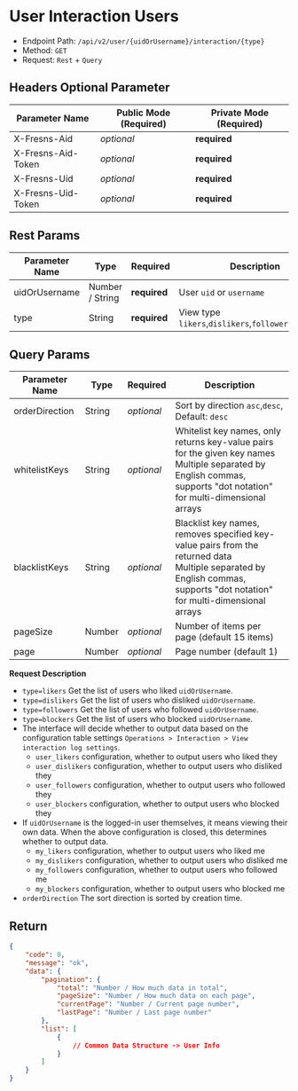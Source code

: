 # User Interaction Users

- Endpoint Path: `/api/v2/user/{uidOrUsername}/interaction/{type}`
- Method: `GET`
- Request: `Rest` + `Query`

## Headers Optional Parameter

| Parameter Name | Public Mode (Required) | Private Mode (Required) |
| --- | --- | --- |
| X-Fresns-Aid | *optional* | **required** |
| X-Fresns-Aid-Token | *optional* | **required** |
| X-Fresns-Uid | *optional* | **required** |
| X-Fresns-Uid-Token | *optional* | **required** |

## Rest Params

| Parameter Name | Type | Required | Description |
| --- | --- | --- | --- |
| uidOrUsername | Number / String | **required** | User `uid` or `username` |
| type | String | **required** | View type `likers`,`dislikers`,`followers`,`blockers` |

## Query Params

| Parameter Name | Type | Required | Description |
| --- | --- | --- | --- |
| orderDirection | String | *optional* | Sort by direction `asc`,`desc`, Default: `desc` |
| whitelistKeys | String | *optional* | Whitelist key names, only returns key-value pairs for the given key names<br>Multiple separated by English commas, supports "dot notation" for multi-dimensional arrays |
| blacklistKeys | String | *optional* | Blacklist key names, removes specified key-value pairs from the returned data<br>Multiple separated by English commas, supports "dot notation" for multi-dimensional arrays |
| pageSize | Number | *optional* | Number of items per page (default 15 items) |
| page | Number | *optional* | Page number (default 1) |

**Request Description**

- `type=likers` Get the list of users who liked `uidOrUsername`.
- `type=dislikers` Get the list of users who disliked `uidOrUsername`.
- `type=followers` Get the list of users who followed `uidOrUsername`.
- `type=blockers` Get the list of users who blocked `uidOrUsername`.
- The interface will decide whether to output data based on the configuration table settings `Operations > Interaction > View interaction log settings`.
    - `user_likers` configuration, whether to output users who liked they
    - `user_dislikers` configuration, whether to output users who disliked they
    - `user_followers` configuration, whether to output users who followed they
    - `user_blockers` configuration, whether to output users who blocked they
- If `uidOrUsername` is the logged-in user themselves, it means viewing their own data. When the above configuration is closed, this determines whether to output data.
    - `my_likers` configuration, whether to output users who liked me
    - `my_dislikers` configuration, whether to output users who disliked me
    - `my_followers` configuration, whether to output users who followed me
    - `my_blockers` configuration, whether to output users who blocked me
- `orderDirection` The sort direction is sorted by creation time.

## Return

```json
{
    "code": 0,
    "message": "ok",
    "data": {
        "pagination": {
            "total": "Number / How much data in total",
            "pageSize": "Number / How much data on each page",
            "currentPage": "Number / Current page number",
            "lastPage": "Number / Last page number"
        },
        "list": [
            {
                // Common Data Structure -> User Info
            }
        ]
    }
}
```
